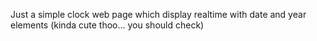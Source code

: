 Just a simple clock web page which display realtime with date and year elements (kinda cute thoo... you should check)
